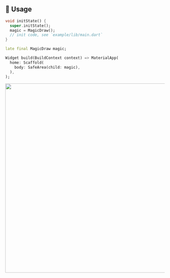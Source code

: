 ## 🚀 Usage

```dart
void initState() {
  super.initState();
  magic = MagicDraw();
  // init code, see `example/lib/main.dart`
}

late final MagicDraw magic;

Widget build(BuildContext context) => MaterialApp(
  home: Scaffold(
    body: SafeArea(child: magic),
  ),
);
```

[<img src="https://raw.githubusercontent.com/signmotion/magic_draw/master/images/screenshots/1.gif" width="600"/>](https://raw.githubusercontent.com/signmotion/magic_draw/master/images/screenshots/1.gif)
